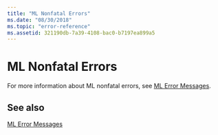 ```yaml
---
title: "ML Nonfatal Errors"
ms.date: "08/30/2018"
ms.topic: "error-reference"
ms.assetid: 321190db-7a39-4108-bac0-b7197ea899a5
---
```

# ML Nonfatal Errors

For more information about ML nonfatal errors, see [ML Error Messages](../../assembler/masm/ml-error-messages.md).

## See also

[ML Error Messages](../../assembler/masm/ml-error-messages.md)<br/>